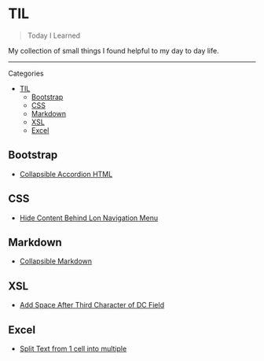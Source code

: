 # TIL

> Today I Learned

My collection of small things I found helpful to my day to day life.

---
Categories

- [TIL](#til)
  - [Bootstrap](#bootstrap)
  - [CSS](#css)
  - [Markdown](#markdown)
  - [XSL](#xsl)
  - [Excel](#excel)

## Bootstrap

- [Collapsible Accordion HTML](bootstrap/collapsable_accordion_html.md)

## CSS

- [Hide Content Behind Lon Navigation Menu](CSS/hide_content_behind_long_nav_menu.md)

## Markdown

- [Collapsible Markdown](Markdown/collapsable_markdown.md)

## XSL

- [Add Space After Third Character of DC Field](XSL/add_space_after_third_character_dc_field.md)

## Excel

- [Split Text from 1 cell into multiple](Excel/text_split_function.md)
